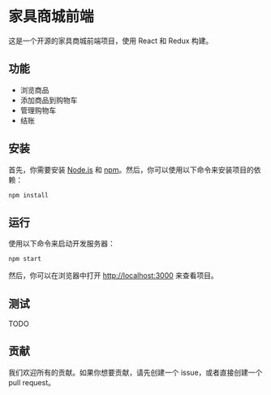 # 家具商城前端

这是一个开源的家具商城前端项目，使用 React 和 Redux 构建。

## 功能

- 浏览商品
- 添加商品到购物车
- 管理购物车
- 结账

## 安装

首先，你需要安装 [Node.js](https://nodejs.org/) 和 [npm](https://www.npmjs.com/)。然后，你可以使用以下命令来安装项目的依赖：

```bash
npm install
```

## 运行

使用以下命令来启动开发服务器：

```bash
npm start
```

然后，你可以在浏览器中打开 [http://localhost:3000](http://localhost:3000) 来查看项目。

## 测试

TODO

## 贡献

我们欢迎所有的贡献。如果你想要贡献，请先创建一个 issue，或者直接创建一个 pull request。
